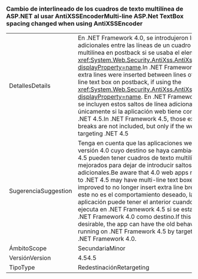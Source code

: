 ### <a name="multi-line-aspnet-textbox-spacing-changed-when-using-antixssencoder"></a><span data-ttu-id="24ce0-101">Cambio de interlineado de los cuadros de texto multilínea de ASP.NET al usar AntiXSSEncoder</span><span class="sxs-lookup"><span data-stu-id="24ce0-101">Multi-line ASP.Net TextBox spacing changed when using AntiXSSEncoder</span></span>

|   |   |
|---|---|
|<span data-ttu-id="24ce0-102">Detalles</span><span class="sxs-lookup"><span data-stu-id="24ce0-102">Details</span></span>|<span data-ttu-id="24ce0-103">En .NET Framework 4.0, se introdujeron líneas adicionales entre las líneas de un cuadro de texto multilínea en postback si se usaba el elemento <xref:System.Web.Security.AntiXss.AntiXssEncoder?displayProperty=name>.</span><span class="sxs-lookup"><span data-stu-id="24ce0-103">In .NET Framework 4.0, extra lines were inserted between lines of a multi-line text box on postback, if using the <xref:System.Web.Security.AntiXss.AntiXssEncoder?displayProperty=name>.</span></span> <span data-ttu-id="24ce0-104">En .NET Framework 4.5 no se incluyen estos saltos de línea adicionales, pero únicamente si la aplicación web tiene como destino .NET 4.5.</span><span class="sxs-lookup"><span data-stu-id="24ce0-104">In .NET Framework 4.5, those extra line breaks are not included, but only if the web app is targeting .NET 4.5</span></span>|
|<span data-ttu-id="24ce0-105">Sugerencia</span><span class="sxs-lookup"><span data-stu-id="24ce0-105">Suggestion</span></span>|<span data-ttu-id="24ce0-106">Tenga en cuenta que las aplicaciones web de la versión 4.0 cuyo destino se haya cambiado a .NET 4.5 pueden tener cuadros de texto multilínea mejorados para dejar de introducir saltos de línea adicionales.</span><span class="sxs-lookup"><span data-stu-id="24ce0-106">Be aware that 4.0 web apps retargeted to .NET 4.5 may have multi-line text boxes improved to no longer insert extra line breaks.</span></span> <span data-ttu-id="24ce0-107">Si este no es el comportamiento deseado, la aplicación puede tener el anterior cuando se ejecuta en .NET Framework 4.5 si se establece .NET Framework 4.0 como destino.</span><span class="sxs-lookup"><span data-stu-id="24ce0-107">If this is not desirable, the app  can have the old behavior when running on .NET Framework 4.5 by targeting the .NET Framework 4.0.</span></span>|
|<span data-ttu-id="24ce0-108">Ámbito</span><span class="sxs-lookup"><span data-stu-id="24ce0-108">Scope</span></span>|<span data-ttu-id="24ce0-109">Secundaria</span><span class="sxs-lookup"><span data-stu-id="24ce0-109">Minor</span></span>|
|<span data-ttu-id="24ce0-110">Versión</span><span class="sxs-lookup"><span data-stu-id="24ce0-110">Version</span></span>|<span data-ttu-id="24ce0-111">4.5</span><span class="sxs-lookup"><span data-stu-id="24ce0-111">4.5</span></span>|
|<span data-ttu-id="24ce0-112">Tipo</span><span class="sxs-lookup"><span data-stu-id="24ce0-112">Type</span></span>|<span data-ttu-id="24ce0-113">Redestinación</span><span class="sxs-lookup"><span data-stu-id="24ce0-113">Retargeting</span></span>|

